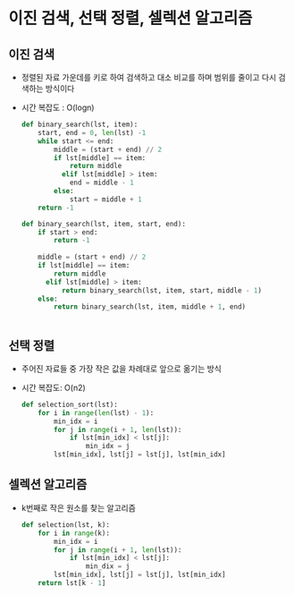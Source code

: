 # 이진 검색, 선택 정렬, 셀렉션 알고리즘

## 이진 검색

- 정렬된 자료 가운데를 키로 하여 검색하고 대소 비교를 하며 범위를 줄이고 다시 검색하는 방식이다

- 시간 복잡도 : O(logn) 

  ```python
  def binary_search(lst, item):
      start, end = 0, len(lst) -1
      while start <= end:
          middle = (start + end) // 2
          if lst[middle] == item:
              return middle
         	elif lst[middle] > item:
              end = middle - 1
          else:
              start = middle + 1
      return -1
  ```

  ```python
  def binary_search(lst, item, start, end):
      if start > end:
          return -1
      
      middle = (start + end) // 2
      if lst[middle] == item:
          return middle
     	elif lst[middle] > item:
     		return binary_search(lst, item, start, middle - 1)
      else:
          return binary_search(lst, item, middle + 1, end)
          
  ```



## 선택 정렬

- 주어진 자료들 중 가장 작은 값을 차례대로 앞으로 옮기는 방식

- 시간 복잡도: O(n2)

  ```python
  def selection_sort(lst):
      for i in range(len(lst) - 1):
          min_idx = i
          for j in range(i + 1, len(lst)):
              if lst[min_idx] < lst[j]:
                  min_idx = j
          lst[min_idx], lst[j] = lst[j], lst[min_idx]
  ```

  

## 셀렉션 알고리즘

- k번째로 작은 원소를 찾는 알고리즘

  ```python
  def selection(lst, k):
      for i in range(k):
          min_idx = i
          for j in range(i + 1, len(lst)):
              if lst[min_idx] < lst[j]:
                  min_dix = j
          lst[min_idx], lst[j] = lst[j], lst[min_idx]
      return lst[k - 1]
  ```

  